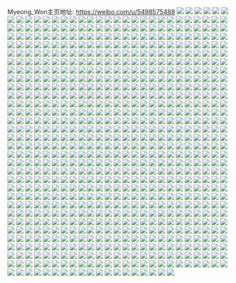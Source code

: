 Myeong_Won主页地址: https://weibo.com/u/5498575488 
![](https://wx4.sinaimg.cn/mw2000/00607sFqly1h9f4ud3mffj30u0140n3h.jpg) 
![](https://wx4.sinaimg.cn/mw2000/00607sFqly1h9ag46sn7hj321m29f4dc.jpg) 
![](https://wx4.sinaimg.cn/mw2000/00607sFqly1h92of6japxj31gr1ycqf2.jpg) 
![](https://wx4.sinaimg.cn/mw2000/00607sFqly1h92of6951rj30wi10agqc.jpg) 
![](https://wx4.sinaimg.cn/mw2000/00607sFqly1h92of5trvgj31gr1yctvm.jpg) 
![](https://wx4.sinaimg.cn/mw2000/00607sFqly1h91ic2z92rj30wi1ycas2.jpg) 
![](https://wx4.sinaimg.cn/mw2000/00607sFqly1h91ic3974vj30wi1yc0xq.jpg) 
![](https://wx4.sinaimg.cn/mw2000/00607sFqly1h91icoed41j30wi17b43k.jpg) 
![](https://wx4.sinaimg.cn/mw2000/00607sFqly1h8uho6y9exj31sc2dsnpe.jpg) 
![](https://wx4.sinaimg.cn/mw2000/00607sFqly1h8uhzpnx8mj31c937k4bs.jpg) 
![](https://wx4.sinaimg.cn/mw2000/00607sFqly1h8uhnx8d0tj32c0340hdt.jpg) 
![](https://wx4.sinaimg.cn/mw2000/00607sFqly1h8skqqtwwbj30u011iwjb.jpg) 
![](https://wx4.sinaimg.cn/mw2000/00607sFqly1h8nfmw1qumj30wi11yjw7.jpg) 
![](https://wx4.sinaimg.cn/mw2000/00607sFqly1h8mwsm340lj32c0340npe.jpg) 
![](https://wx4.sinaimg.cn/mw2000/00607sFqly1h8mwriymo5j30su1fbqeg.jpg) 
![](https://wx4.sinaimg.cn/mw2000/00607sFqly1h8ixy9kfowj32c0340u0z.jpg) 
![](https://wx4.sinaimg.cn/mw2000/00607sFqly1h8byo91l7aj33402c04qq.jpg) 
![](https://wx4.sinaimg.cn/mw2000/00607sFqly1h8byof65zej33402c0hdu.jpg) 
![](https://wx4.sinaimg.cn/mw2000/00607sFqly1h8byoq3sqyj33402c0x6q.jpg) 
![](https://wx4.sinaimg.cn/mw2000/00607sFqly1h8bysic4mqj30wi150dod.jpg) 
![](https://wx4.sinaimg.cn/mw2000/00607sFqly1h8accjd17ej32c0340e82.jpg) 
![](https://wx4.sinaimg.cn/mw2000/00607sFqly1h8accl5l1tj32c03401ky.jpg) 
![](https://wx4.sinaimg.cn/mw2000/00607sFqly1h88gz4aa7wj31y42li1es.jpg) 
![](https://wx4.sinaimg.cn/mw2000/00607sFqly1h88gzb16vvj32c0340b29.jpg) 
![](https://wx4.sinaimg.cn/mw2000/00607sFqly1h8795tonekj336c1sb4co.jpg) 
![](https://wx4.sinaimg.cn/mw2000/00607sFqly1h83bimwuipj33402c01ky.jpg) 
![](https://wx4.sinaimg.cn/mw2000/00607sFqly1h83bit2zjgj33402c07wi.jpg) 
![](https://wx4.sinaimg.cn/mw2000/00607sFqly1h83biknpltj33402c0u0x.jpg) 
![](https://wx4.sinaimg.cn/mw2000/00607sFqly1h82t9z18rtj30u00u0gnw.jpg) 
![](https://wx4.sinaimg.cn/mw2000/00607sFqly1h7s5bkp7pqj324t2uu7wi.jpg) 
![](https://wx4.sinaimg.cn/mw2000/00607sFqly1h7mi058lwvj30wi18aalm.jpg) 
![](https://wx4.sinaimg.cn/mw2000/00607sFqly1h79pcn32oaj315o16ngn4.jpg) 
![](https://wx4.sinaimg.cn/mw2000/00607sFqly1h79pd2skmfj32c0340u0z.jpg) 
![](https://wx4.sinaimg.cn/mw2000/00607sFqly1h7523053owj32c03407hl.jpg) 
![](https://wx4.sinaimg.cn/mw2000/00607sFqly1h752316ywfj32c0340hdu.jpg) 
![](https://wx4.sinaimg.cn/mw2000/00607sFqly1h75232a1tmj32682wbu0y.jpg) 
![](https://wx4.sinaimg.cn/mw2000/00607sFqly1h7522xzdxoj326o2wxts5.jpg) 
![](https://wx4.sinaimg.cn/mw2000/00607sFqly1h6vjtro6c2j33402c0e84.jpg) 
![](https://wx4.sinaimg.cn/mw2000/00607sFqly1h6vjtw302cj32c0340qv8.jpg) 
![](https://wx4.sinaimg.cn/mw2000/00607sFqly1h6vekggzagj32c03401ky.jpg) 
![](https://wx4.sinaimg.cn/mw2000/00607sFqly1h6vju388i9j33402c0e81.jpg) 
![](https://wx4.sinaimg.cn/mw2000/00607sFqly1h6vejvv110j32c0340u11.jpg) 
![](https://wx4.sinaimg.cn/mw2000/00607sFqly1h6vjwbizqnj33402c07wl.jpg) 
![](https://wx4.sinaimg.cn/mw2000/00607sFqly1h6sb1x6h66j32c0340qv5.jpg) 
![](https://wx4.sinaimg.cn/mw2000/00607sFqly1h6sb1vzoxbj326d2whwpb.jpg) 
![](https://wx4.sinaimg.cn/mw2000/00607sFqly1h6saww4qwcj31sc2dsb2a.jpg) 
![](https://wx4.sinaimg.cn/mw2000/00607sFqly1h6sb1yftkaj32c0340qv7.jpg) 
![](https://wx4.sinaimg.cn/mw2000/00607sFqly1h6qp7pgsnqj32c0340u0y.jpg) 
![](https://wx4.sinaimg.cn/mw2000/00607sFqly1h6q1ekl7ijj33402c0hdx.jpg) 
![](https://wx4.sinaimg.cn/mw2000/00607sFqly1h6q1ewv5uhj32c02v07wi.jpg) 
![](https://wx4.sinaimg.cn/mw2000/00607sFqly1h6q1eyl2d1j32c0340qv7.jpg) 
![](https://wx4.sinaimg.cn/mw2000/00607sFqly1h6q1etnqq1j32c03407go.jpg) 
![](https://wx4.sinaimg.cn/mw2000/00607sFqly1h6q1egawn4j32c03401l1.jpg) 
![](https://wx4.sinaimg.cn/mw2000/00607sFqly1h6q1ev8echj32dr367gyq.jpg) 
![](https://wx4.sinaimg.cn/mw2000/00607sFqly1h6q1enye94j32c0340x6q.jpg) 
![](https://wx4.sinaimg.cn/mw2000/00607sFqly1h6q1emmzypj31sc2dstpe.jpg) 
![](https://wx4.sinaimg.cn/mw2000/00607sFqly1h6q1erbtwnj32c0340hav.jpg) 
![](https://wx4.sinaimg.cn/mw2000/00607sFqly1h6j82xnyhaj30wi12ln0w.jpg) 
![](https://wx4.sinaimg.cn/mw2000/00607sFqly1h6c6t345njj30wh0rwad4.jpg) 
![](https://wx4.sinaimg.cn/mw2000/00607sFqly1h5x9h7nqoij30wa0k0wg4.jpg) 
![](https://wx4.sinaimg.cn/mw2000/00607sFqly1h5fcmrs5c4j315o335hdt.jpg) 
![](https://wx4.sinaimg.cn/mw2000/00607sFqly1h5fcmy5tcpj315o34l1kz.jpg) 
![](https://wx4.sinaimg.cn/mw2000/00607sFqly1h5fcmubocpj32c0341u0y.jpg) 
![](https://wx4.sinaimg.cn/mw2000/00607sFqly1h5fcmsx3f5j32c0341b2b.jpg) 
![](https://wx4.sinaimg.cn/mw2000/00607sFqly1h5fcmvmlnjj32c03404qr.jpg) 
![](https://wx4.sinaimg.cn/mw2000/00607sFqly1h59xjqfrrij32c0340u0y.jpg) 
![](https://wx4.sinaimg.cn/mw2000/00607sFqly1h59x85xushj324h1sbhdt.jpg) 
![](https://wx4.sinaimg.cn/mw2000/00607sFqly1h59xwxpm7yj323g2sl4qq.jpg) 
![](https://wx4.sinaimg.cn/mw2000/00607sFqly1h59x87wqlmj31sc2ds7wi.jpg) 
![](https://wx4.sinaimg.cn/mw2000/00607sFqly1h57vby0za2j32c0340e84.jpg) 
![](https://wx4.sinaimg.cn/mw2000/00607sFqly1h57vbrt9vnj32c03401kz.jpg) 
![](https://wx4.sinaimg.cn/mw2000/00607sFqly1h57vbmdi01j32c0340u0z.jpg) 
![](https://wx4.sinaimg.cn/mw2000/00607sFqly1h57vbohcs2j32682wbe81.jpg) 
![](https://wx4.sinaimg.cn/mw2000/00607sFqly1h4xbk78fjcj31o0280kjl.jpg) 
![](https://wx4.sinaimg.cn/mw2000/00607sFqly1h4xbk69l61j31o0280kjl.jpg) 
![](https://wx4.sinaimg.cn/mw2000/00607sFqly1h4sopws18bj31o0252hdt.jpg) 
![](https://wx4.sinaimg.cn/mw2000/00607sFqly1h4mtgdoiwtj31zm2ng1ky.jpg) 
![](https://wx4.sinaimg.cn/mw2000/00607sFqly1h4mtgadopoj32tc240x6q.jpg) 
![](https://wx4.sinaimg.cn/mw2000/00607sFqly1h4mtgc7pxrj31ru2d4kjm.jpg) 
![](https://wx4.sinaimg.cn/mw2000/00607sFqly1h4mtg8adzoj32by2zxnpf.jpg) 
![](https://wx4.sinaimg.cn/mw2000/00607sFqly1h4mtgulfvyj31sc2dsx6p.jpg) 
![](https://wx4.sinaimg.cn/mw2000/00607sFqly1h4mtgf8p5pj31qv2btx6p.jpg) 
![](https://wx4.sinaimg.cn/mw2000/00607sFqly1h4lt986iksj32c033vu0z.jpg) 
![](https://wx4.sinaimg.cn/mw2000/00607sFqly1h4h7xkxg9gj30u00u07d9.jpg) 
![](https://wx4.sinaimg.cn/mw2000/00607sFqly1h4h7xoc2whj31gl1glh5j.jpg) 
![](https://wx4.sinaimg.cn/mw2000/00607sFqly1h4h7xov2qnj30my0my0x0.jpg) 
![](https://wx4.sinaimg.cn/mw2000/00607sFqly1h4h7xtz8rlj32c02c0npd.jpg) 
![](https://wx4.sinaimg.cn/mw2000/00607sFqly1h4ecz13ts5j32tc22whdu.jpg) 
![](https://wx4.sinaimg.cn/mw2000/00607sFqly1h4ed1ol8q5j31be0zkwr0.jpg) 
![](https://wx4.sinaimg.cn/mw2000/00607sFqly1h4dp24eoccj315o1s64qp.jpg) 
![](https://wx4.sinaimg.cn/mw2000/00607sFqly1h4ayj5al9xj32c0340x6p.jpg) 
![](https://wx4.sinaimg.cn/mw2000/00607sFqly1h4ayj6v18dj33402c0kjl.jpg) 
![](https://wx4.sinaimg.cn/mw2000/00607sFqly1h4ayj7z979j32c02c04qq.jpg) 
![](https://wx4.sinaimg.cn/mw2000/00607sFqly1h4abghtj6ij32972y87wj.jpg) 
![](https://wx4.sinaimg.cn/mw2000/00607sFqly1h4abhrvbyaj32c03401ky.jpg) 
![](https://wx4.sinaimg.cn/mw2000/00607sFqly1h4abhu19p0j32c0340x6p.jpg) 
![](https://wx4.sinaimg.cn/mw2000/00607sFqly1h44i61994rj32c0340qv6.jpg) 
![](https://wx4.sinaimg.cn/mw2000/00607sFqly1h44iaup36nj32c0340kjm.jpg) 
![](https://wx4.sinaimg.cn/mw2000/00607sFqly1h44i63wvkcj32c0340u0y.jpg) 
![](https://wx4.sinaimg.cn/mw2000/00607sFqly1h3zwad0xz5j30wi1d5ts1.jpg) 
![](https://wx4.sinaimg.cn/mw2000/00607sFqly1h3zwcl2vh6j30wi13j45p.jpg) 
![](https://wx4.sinaimg.cn/mw2000/00607sFqly1h3zwb1qvc8j32c0340b2a.jpg) 
![](https://wx4.sinaimg.cn/mw2000/00607sFqly1h3zwctzxxaj30sf0yedqm.jpg) 
![](https://wx4.sinaimg.cn/mw2000/00607sFqly1h3zwc9brr6j314q0u0n9x.jpg) 
![](https://wx4.sinaimg.cn/mw2000/00607sFqly1h3ykjg82c9j31ba0zg7cs.jpg) 
![](https://wx4.sinaimg.cn/mw2000/00607sFqly1h3ykjohdfjj30u012tk11.jpg) 
![](https://wx4.sinaimg.cn/mw2000/00607sFqly1h3ykk1an13j31o0280npd.jpg) 
![](https://wx4.sinaimg.cn/mw2000/00607sFqly1h3ykjqnhyxj30tx0nyq9s.jpg) 
![](https://wx4.sinaimg.cn/mw2000/00607sFqly1h3ykjrkiqoj30rm0xt7cu.jpg) 
![](https://wx4.sinaimg.cn/mw2000/00607sFqly1h3ykjykh6oj310l0u0tp8.jpg) 
![](https://wx4.sinaimg.cn/mw2000/00607sFqly1h3qmgkgjn0j30t70zxk05.jpg) 
![](https://wx4.sinaimg.cn/mw2000/00607sFqly1h3qmgrr8tfj30u00u0gxp.jpg) 
![](https://wx4.sinaimg.cn/mw2000/00607sFqly1h3qmgm1vqzj31o0280e81.jpg) 
![](https://wx4.sinaimg.cn/mw2000/00607sFqly1h3qmgjyx1hj32c02c0b29.jpg) 
![](https://wx4.sinaimg.cn/mw2000/00607sFqly1h3bl8xxzfyj32bx314npf.jpg) 
![](https://wx4.sinaimg.cn/mw2000/00607sFqly1h3bl913hytj32c02c0u0x.jpg) 
![](https://wx4.sinaimg.cn/mw2000/00607sFqly1h3bl972kprj31o02804qq.jpg) 
![](https://wx4.sinaimg.cn/mw2000/00607sFqly1h3bl90546nj31sc2dsx09.jpg) 
![](https://wx4.sinaimg.cn/mw2000/00607sFqly1h33k55vsknj31o023w1kx.jpg) 
![](https://wx4.sinaimg.cn/mw2000/00607sFqly1h33k63a02uj30se0y811y.jpg) 
![](https://wx4.sinaimg.cn/mw2000/00607sFqly1h33k568texj30k00zkq8m.jpg) 
![](https://wx4.sinaimg.cn/mw2000/00607sFqly1h2of79qawlj32c0340hdt.jpg) 
![](https://wx4.sinaimg.cn/mw2000/00607sFqly1h2ls19jpiwj323s1o07wh.jpg) 
![](https://wx4.sinaimg.cn/mw2000/00607sFqly1h2bfneah90j31o02801ky.jpg) 
![](https://wx4.sinaimg.cn/mw2000/00607sFqly1h2bfng8jqyj31o02804qp.jpg) 
![](https://wx4.sinaimg.cn/mw2000/00607sFqly1h2bfo2wejrj31o0280b2a.jpg) 
![](https://wx4.sinaimg.cn/mw2000/00607sFqly1h1yy94yhs5j30tz12c0xp.jpg) 
![](https://wx4.sinaimg.cn/mw2000/00607sFqly1h1yy978qpij30tz133q88.jpg) 
![](https://wx4.sinaimg.cn/mw2000/00607sFqly1h1v0isv0ktj324o33y4qq.jpg) 
![](https://wx4.sinaimg.cn/mw2000/00607sFqly1h1v0ch67ebj32c03401kz.jpg) 
![](https://wx4.sinaimg.cn/mw2000/00607sFqly1h1v0cidzclj32c0340x6q.jpg) 
![](https://wx4.sinaimg.cn/mw2000/00607sFqly1h1v0clv04ej32c03401kz.jpg) 
![](https://wx4.sinaimg.cn/mw2000/00607sFqly1h1v0cn1hexj32c0340hdu.jpg) 
![](https://wx4.sinaimg.cn/mw2000/00607sFqly1h1v0co2ymcj31z32ms1ky.jpg) 
![](https://wx4.sinaimg.cn/mw2000/00607sFqly1h1v0csslhej32c0340hdv.jpg) 
![](https://wx4.sinaimg.cn/mw2000/00607sFqly1h1l2fchlbqj31o02c01jj.jpg) 
![](https://wx4.sinaimg.cn/mw2000/00607sFqly1h16udn3p5ej30wi1c6n3a.jpg) 
![](https://wx4.sinaimg.cn/mw2000/00607sFqly1h16udkddwvj30u20u2dj9.jpg) 
![](https://wx4.sinaimg.cn/mw2000/00607sFqly1h16udkrq4pj30u00u0juu.jpg) 
![](https://wx4.sinaimg.cn/mw2000/00607sFqly1h16uevdyl5j31i325de81.jpg) 
![](https://wx4.sinaimg.cn/mw2000/00607sFqly1h16udlsnu1j30u013yk42.jpg) 
![](https://wx4.sinaimg.cn/mw2000/00607sFqly1h16ufaswojj30wi1ychdt.jpg) 
![](https://wx4.sinaimg.cn/mw2000/00607sFqly1h16udjxklqj31400u0jzh.jpg) 
![](https://wx4.sinaimg.cn/mw2000/00607sFqly1h16udmh9x6j30u0140tfp.jpg) 
![](https://wx4.sinaimg.cn/mw2000/00607sFqly1h0ue1jy4htj324w2c0x6p.jpg) 
![](https://wx4.sinaimg.cn/mw2000/00607sFqly1h0ue1n80g1j33402c0kjo.jpg) 
![](https://wx4.sinaimg.cn/mw2000/00607sFqly1h052g9k50rj315o1qitu9.jpg) 
![](https://wx4.sinaimg.cn/mw2000/00607sFqly1h052gczxvyj32c03404qr.jpg) 
![](https://wx4.sinaimg.cn/mw2000/00607sFqly1h052gb5vmfj32xa26ynpe.jpg) 
![](https://wx4.sinaimg.cn/mw2000/00607sFqly1h052gaclxij30u01407c6.jpg) 
![](https://wx4.sinaimg.cn/mw2000/00607sFqly1h052gdxw5mj31sc2dskjl.jpg) 
![](https://wx4.sinaimg.cn/mw2000/00607sFqly1h052gfox1jj32c0340u0z.jpg) 
![](https://wx4.sinaimg.cn/mw2000/00607sFqly1gzrscsbleoj31o0280npd.jpg) 
![](https://wx4.sinaimg.cn/mw2000/00607sFqly1gzrscyjg0pj32c0340kjm.jpg) 
![](https://wx4.sinaimg.cn/mw2000/00607sFqly1gzrsd15aj6j32c0340npe.jpg) 
![](https://wx4.sinaimg.cn/mw2000/00607sFqly1gzrsctr3rsj32c03404qs.jpg) 
![](https://wx4.sinaimg.cn/mw2000/00607sFqly1gzmk2p8x6pj31hc1hcb29.jpg) 
![](https://wx4.sinaimg.cn/mw2000/00607sFqly1gyuvfdhmlyj32c03594qq.jpg) 
![](https://wx4.sinaimg.cn/mw2000/00607sFqly1gylk6nsunrj31o0280hdt.jpg) 
![](https://wx4.sinaimg.cn/mw2000/00607sFqly1gylk6oqo8hj31o0280u0x.jpg) 
![](https://wx4.sinaimg.cn/mw2000/00607sFqly1gyb4tt26pej33402c0e85.jpg) 
![](https://wx4.sinaimg.cn/mw2000/00607sFqly1gyb4tjerwhj327o2y8e82.jpg) 
![](https://wx4.sinaimg.cn/mw2000/00607sFqly1gyb4v21b5yj31o0280e81.jpg) 
![](https://wx4.sinaimg.cn/mw2000/00607sFqly1gy7pwvw8yij32801o0npd.jpg) 
![](https://wx4.sinaimg.cn/mw2000/00607sFqly1gy7pwxgvg3j32801o0qv5.jpg) 
![](https://wx4.sinaimg.cn/mw2000/00607sFqly1gy7qalkat3j30b40b4wer.jpg) 
![](https://wx4.sinaimg.cn/mw2000/00607sFqly1gy7qat8icgj32c01xetxf.jpg) 
![](https://wx4.sinaimg.cn/mw2000/00607sFqly1gy1tzh7v1zj33402c0qv5.jpg) 
![](https://wx4.sinaimg.cn/mw2000/00607sFqly1gy0vcb6n5gj30s70y6tbn.jpg) 
![](https://wx4.sinaimg.cn/mw2000/00607sFqly1gxttfyfwjwj32c0340x6s.jpg) 
![](https://wx4.sinaimg.cn/mw2000/00607sFqly1gxmy46at38j327f2pu7wj.jpg) 
![](https://wx4.sinaimg.cn/mw2000/00607sFqly1gxmy4p92oij30tz128h21.jpg) 
![](https://wx4.sinaimg.cn/mw2000/00607sFqly1gxmy46v6m4j315o1x2hdt.jpg) 
![](https://wx4.sinaimg.cn/mw2000/00607sFqly1gxmy4q894ij31400u0wrm.jpg) 
![](https://wx4.sinaimg.cn/mw2000/00607sFqly1gxmy5k5yeoj30nw0xana1.jpg) 
![](https://wx4.sinaimg.cn/mw2000/00607sFqly1gxmy4pif6nj30u0140ami.jpg) 
![](https://wx4.sinaimg.cn/mw2000/00607sFqly1gxmy49fbivj32c03407wi.jpg) 
![](https://wx4.sinaimg.cn/mw2000/00607sFqly1gxmy4psuybj30u0140al5.jpg) 
![](https://wx4.sinaimg.cn/mw2000/00607sFqly1gxiynjj908j31hc0u0amf.jpg) 
![](https://wx4.sinaimg.cn/mw2000/00607sFqly1gxeq0bnfhmj315o1m07wh.jpg) 
![](https://wx4.sinaimg.cn/mw2000/00607sFqly1gxeq0aq88tj32762xkx6r.jpg) 
![](https://wx4.sinaimg.cn/mw2000/00607sFqly1gxb0d8bc61j31sc2dshdu.jpg) 
![](https://wx4.sinaimg.cn/mw2000/00607sFqly1gxb0d9pturj33402c0u0y.jpg) 
![](https://wx4.sinaimg.cn/mw2000/00607sFqly1gxb0d5jnjij31sc2ds4qq.jpg) 
![](https://wx4.sinaimg.cn/mw2000/00607sFqly1gxb0dgp34aj33402c04qs.jpg) 
![](https://wx4.sinaimg.cn/mw2000/00607sFqly1gxb0dbn3w7j32c0340hdu.jpg) 
![](https://wx4.sinaimg.cn/mw2000/00607sFqly1gxb0dj94ohj33402c07wl.jpg) 
![](https://wx4.sinaimg.cn/mw2000/00607sFqly1gx358vnws3j31sq2op7wj.jpg) 
![](https://wx4.sinaimg.cn/mw2000/00607sFqly1gwwfrxvdzgj32c02c0npd.jpg) 
![](https://wx4.sinaimg.cn/mw2000/00607sFqly1gwjmw8xwwoj32c0340npf.jpg) 
![](https://wx4.sinaimg.cn/mw2000/00607sFqly1gwjmwc14v0j32c0340b2c.jpg) 
![](https://wx4.sinaimg.cn/mw2000/00607sFqly1gwjmw7bbssj32c030ru0y.jpg) 
![](https://wx4.sinaimg.cn/mw2000/00607sFqly1gwjmwaghmbj32c0340hdw.jpg) 
![](https://wx4.sinaimg.cn/mw2000/00607sFqly1gwjmwfsv9rj32c03407wk.jpg) 
![](https://wx4.sinaimg.cn/mw2000/00607sFqly1gwjmwe01bqj32c0340e84.jpg) 
![](https://wx4.sinaimg.cn/mw2000/00607sFqly1gw7ixcz3kpj32c02c01kx.jpg) 
![](https://wx4.sinaimg.cn/mw2000/00607sFqly1gw7ixe3h0tj32c02c0kjm.jpg) 
![](https://wx4.sinaimg.cn/mw2000/00607sFqly1gv3miy8njrj62c0340npd02.jpg) 
![](https://wx4.sinaimg.cn/mw2000/00607sFqly1guyg9c8b3bj62c02c0u0x02.jpg) 
![](https://wx4.sinaimg.cn/mw2000/00607sFqly1gupoozawwuj62ds1scx6p02.jpg) 
![](https://wx4.sinaimg.cn/mw2000/00607sFqly1gupo1riqasj33402c04qp.jpg) 
![](https://wx4.sinaimg.cn/mw2000/00607sFqly1gupo1wh9s5j32c02c0u0x.jpg) 
![](https://wx4.sinaimg.cn/mw2000/00607sFqly1gupo1t07kgj63402c0b2902.jpg) 
![](https://wx4.sinaimg.cn/mw2000/00607sFqly1gupo1usxttj62c02c0npd02.jpg) 
![](https://wx4.sinaimg.cn/mw2000/00607sFqly1gupo21xmlyj62c02c07wi02.jpg) 
![](https://wx4.sinaimg.cn/mw2000/00607sFqly1gue6dfvbofj61o02801kx02.jpg) 
![](https://wx4.sinaimg.cn/mw2000/00607sFqly1gu1ek3igxfj32c0340x6s.jpg) 
![](https://wx4.sinaimg.cn/mw2000/00607sFqly1gtzs0zokk8j30go0gxaal.jpg) 
![](https://wx4.sinaimg.cn/mw2000/00607sFqly1gtzacp3vt5j30v914s1bh.jpg) 
![](https://wx4.sinaimg.cn/mw2000/00607sFqly1gtzab0ebepj32801o0npd.jpg) 
![](https://wx4.sinaimg.cn/mw2000/00607sFqly1gtza9cpcy7j30v91d3qmt.jpg) 
![](https://wx4.sinaimg.cn/mw2000/00607sFqly1gtzaa509d6j32c0340qv7.jpg) 
![](https://wx4.sinaimg.cn/mw2000/00607sFqly1gtzaas07xcj32c02c0e82.jpg) 
![](https://wx4.sinaimg.cn/mw2000/00607sFqly1gtza96dv6ij31o01j47wh.jpg) 
![](https://wx4.sinaimg.cn/mw2000/00607sFqly1gthrq6bs24j32c02c0npe.jpg) 
![](https://wx4.sinaimg.cn/mw2000/00607sFqly1gthrpfgmllj32c02c0hdu.jpg) 
![](https://wx4.sinaimg.cn/mw2000/00607sFqly1gthrpotzotj32c02c0e82.jpg) 
![](https://wx4.sinaimg.cn/mw2000/00607sFqly1gthrpjvwp3j315o1qib29.jpg) 
![](https://wx4.sinaimg.cn/mw2000/00607sFqly1gthrpb442ej315o20xnpd.jpg) 
![](https://wx4.sinaimg.cn/mw2000/00607sFqly1gthrptu7nsj32c03404qr.jpg) 
![](https://wx4.sinaimg.cn/mw2000/00607sFqly1gthrpmhmm4j31o0280kjl.jpg) 
![](https://wx4.sinaimg.cn/mw2000/00607sFqly1gthrq1a1dzj32c02c07wj.jpg) 
![](https://wx4.sinaimg.cn/mw2000/00607sFqly1gthrphpjdwj31o02807wh.jpg) 
![](https://wx4.sinaimg.cn/mw2000/00607sFqly1gtgf0igm10j32801o01ky.jpg) 
![](https://wx4.sinaimg.cn/mw2000/00607sFqly1gt8ce5fjkfj33402c0b29.jpg) 
![](https://wx4.sinaimg.cn/mw2000/00607sFqly1gt8cdgvq8zj30u016u49z.jpg) 
![](https://wx4.sinaimg.cn/mw2000/00607sFqly1gt8ce1toy2j33402c0kjn.jpg) 
![](https://wx4.sinaimg.cn/mw2000/00607sFqly1gt8cg3i7p8j32801o0x6p.jpg) 
![](https://wx4.sinaimg.cn/mw2000/00607sFqly1gt8cdio8soj30u016utkd.jpg) 
![](https://wx4.sinaimg.cn/mw2000/00607sFqly1gt8cg6e8ryj32801o0x6p.jpg) 
![](https://wx4.sinaimg.cn/mw2000/00607sFqly1gsoykgnjf6j31o0280hdt.jpg) 
![](https://wx4.sinaimg.cn/mw2000/00607sFqly1gsoyko0yx9j32c02c0npf.jpg) 
![](https://wx4.sinaimg.cn/mw2000/00607sFqly1gsoykhzi8yj32c02c07wi.jpg) 
![](https://wx4.sinaimg.cn/mw2000/00607sFqly1gsoykjjfmdj32c02c0x6p.jpg) 
![](https://wx4.sinaimg.cn/mw2000/00607sFqly1gsoykf25n9j32c02c0npd.jpg) 
![](https://wx4.sinaimg.cn/mw2000/00607sFqly1gsoykly0f6j32c02c0npd.jpg) 
![](https://wx4.sinaimg.cn/mw2000/00607sFqly1gsdemmvv5vj32c02c0kjn.jpg) 
![](https://wx4.sinaimg.cn/mw2000/00607sFqly1gsdemgaoi8j30rs24eb29.jpg) 
![](https://wx4.sinaimg.cn/mw2000/00607sFqly1gsdemjpuxqj32c0340e85.jpg) 
![](https://wx4.sinaimg.cn/mw2000/00607sFqly1gsdemff81mj32c02c0e82.jpg) 
![](https://wx4.sinaimg.cn/mw2000/00607sFqly1gsdemcwd2wj30rs2bcb29.jpg) 
![](https://wx4.sinaimg.cn/mw2000/00607sFqly1gsdembu8cfj32c02c0hdu.jpg) 
![](https://wx4.sinaimg.cn/mw2000/00607sFqly1gs0plf4pm1j32c0340gvh.jpg) 
![](https://wx4.sinaimg.cn/mw2000/00607sFqly1gs0plh0i8cj32c02c01kx.jpg) 
![](https://wx4.sinaimg.cn/mw2000/00607sFqly1gs0pltzmaoj33402c0kjl.jpg) 
![](https://wx4.sinaimg.cn/mw2000/00607sFqly1gs0plkrjbdj32c02c0awm.jpg) 
![](https://wx4.sinaimg.cn/mw2000/00607sFqly1gs0plxvdxqj32801o0qv5.jpg) 
![](https://wx4.sinaimg.cn/mw2000/00607sFqly1gs0plis254j32c02c01fi.jpg) 
![](https://wx4.sinaimg.cn/mw2000/00607sFqly1gs0plpi9psj32301o0aod.jpg) 
![](https://wx4.sinaimg.cn/mw2000/00607sFqly1gs0plnhl4tj32c02c0kjl.jpg) 
![](https://wx4.sinaimg.cn/mw2000/00607sFqly1gs0plr8lvuj33402c04qp.jpg) 
![](https://wx4.sinaimg.cn/mw2000/00607sFqly1grzfx71urvj32c0340tmt.jpg) 
![](https://wx4.sinaimg.cn/mw2000/00607sFqly1grzfxaasgmj32c0340hdu.jpg) 
![](https://wx4.sinaimg.cn/mw2000/00607sFqly1grwzyizlo2j31o01o0b29.jpg) 
![](https://wx4.sinaimg.cn/mw2000/00607sFqly1grsj826bzrj32c0340u0x.jpg) 
![](https://wx4.sinaimg.cn/mw2000/00607sFqly1grmbve54evj32b42b41kx.jpg) 
![](https://wx4.sinaimg.cn/mw2000/00607sFqly1grmbveyirsj33402c0e81.jpg) 
![](https://wx4.sinaimg.cn/mw2000/00607sFqly1grmbvgpghwj30v90v7497.jpg) 
![](https://wx4.sinaimg.cn/mw2000/00607sFqly1grmbvd916uj32b42b4hby.jpg) 
![](https://wx4.sinaimg.cn/mw2000/00607sFqly1grlka76agij33402c07q8.jpg) 
![](https://wx4.sinaimg.cn/mw2000/00607sFqly1grkiie67kaj33402c0kjl.jpg) 
![](https://wx4.sinaimg.cn/mw2000/00607sFqly1grkii4dlmvj31o0280kjl.jpg) 
![](https://wx4.sinaimg.cn/mw2000/00607sFqly1grkiirkx4ej32c02c0u0x.jpg) 
![](https://wx4.sinaimg.cn/mw2000/00607sFqly1grkiindvyzj32c0340e84.jpg) 
![](https://wx4.sinaimg.cn/mw2000/00607sFqly1grkiii7sh8j31400u045i.jpg) 
![](https://wx4.sinaimg.cn/mw2000/00607sFqly1grkiiyskjcj32aw32j4bg.jpg) 
![](https://wx4.sinaimg.cn/mw2000/00607sFqly1grkiit8mzfj33402c04po.jpg) 
![](https://wx4.sinaimg.cn/mw2000/00607sFqly1grkiix5u5oj32c02c0kf9.jpg) 
![](https://wx4.sinaimg.cn/mw2000/00607sFqly1grkiihlsguj32801o0u0x.jpg) 
![](https://wx4.sinaimg.cn/mw2000/00607sFqly1grkii71gs0j32801o01ky.jpg) 
![](https://wx4.sinaimg.cn/mw2000/00607sFqly1grkiib9by6j32c02c0h9n.jpg) 
![](https://wx4.sinaimg.cn/mw2000/00607sFqly1grkiia1mnkj32ds1scqv5.jpg) 
![](https://wx4.sinaimg.cn/mw2000/00607sFqly1gri8iww0w3j3340264e82.jpg) 
![](https://wx4.sinaimg.cn/mw2000/00607sFqly1gri3ov5l5aj31yl1ylx6p.jpg) 
![](https://wx4.sinaimg.cn/mw2000/00607sFqly1gri3p4san7j32c02c04hc.jpg) 
![](https://wx4.sinaimg.cn/mw2000/00607sFqly1gri3oyetedj32b42b4x6r.jpg) 
![](https://wx4.sinaimg.cn/mw2000/00607sFqly1gri3ow6t4aj31s51ziqv5.jpg) 
![](https://wx4.sinaimg.cn/mw2000/00607sFqly1gri3p7nbg7j32b42b41l0.jpg) 
![](https://wx4.sinaimg.cn/mw2000/00607sFqly1gri3otwkq8j32b42b47wi.jpg) 
![](https://wx4.sinaimg.cn/mw2000/00607sFqly1gri3p1tfrbj32b42b41ky.jpg) 
![](https://wx4.sinaimg.cn/mw2000/00607sFqly1gri3p0fp81j32b42b4x6r.jpg) 
![](https://wx4.sinaimg.cn/mw2000/00607sFqly1gri3p32jtxj32c02c0b29.jpg) 
![](https://wx4.sinaimg.cn/mw2000/00607sFqly1grfc6d95h6j32c02c0hdt.jpg) 
![](https://wx4.sinaimg.cn/mw2000/00607sFqly1gr9zj87twuj32312311kx.jpg) 
![](https://wx4.sinaimg.cn/mw2000/00607sFqly1gr9zjec2zfj33402c07wh.jpg) 
![](https://wx4.sinaimg.cn/mw2000/00607sFqly1gr9zjgp395j31ve1ve1k0.jpg) 
![](https://wx4.sinaimg.cn/mw2000/00607sFqly1gr9zjdevlyj32c0340npd.jpg) 
![](https://wx4.sinaimg.cn/mw2000/00607sFqly1gr9zjitloyj32c02c07wh.jpg) 
![](https://wx4.sinaimg.cn/mw2000/00607sFqly1gr9zjbqio8j32c03401kz.jpg) 
![](https://wx4.sinaimg.cn/mw2000/00607sFqly1gr7mq3mhh9j30rs1jkqnq.jpg) 
![](https://wx4.sinaimg.cn/mw2000/00607sFqly1gr7mq4h5duj30rs1jkkce.jpg) 
![](https://wx4.sinaimg.cn/mw2000/00607sFqly1gr7mq7k6tgj32c02c0e82.jpg) 
![](https://wx4.sinaimg.cn/mw2000/00607sFqly1gr7mq9f997j30u00u0n78.jpg) 
![](https://wx4.sinaimg.cn/mw2000/00607sFqly1gr72ddb595j32c02c0e82.jpg) 
![](https://wx4.sinaimg.cn/mw2000/00607sFqly1gr48dvgf5xj31zt1kuu0x.jpg) 
![](https://wx4.sinaimg.cn/mw2000/00607sFqly1gr48e5qlxsj33402c0u0x.jpg) 
![](https://wx4.sinaimg.cn/mw2000/00607sFqly1gr48e0h42yj32c02c0npe.jpg) 
![](https://wx4.sinaimg.cn/mw2000/00607sFqly1gr48ebhl6mj32c02c0hdt.jpg) 
![](https://wx4.sinaimg.cn/mw2000/00607sFqly1gr48e8icrlj32c02c0b29.jpg) 
![](https://wx4.sinaimg.cn/mw2000/00607sFqly1gr48edi2g4j32c02c0wwx.jpg) 
![](https://wx4.sinaimg.cn/mw2000/00607sFqly1gr35i5ogv0j31o0280kjl.jpg) 
![](https://wx4.sinaimg.cn/mw2000/00607sFqly1gr35hwcjkaj30rs0m4ahg.jpg) 
![](https://wx4.sinaimg.cn/mw2000/00607sFqly1gr35i6ftelj30v91dfwo2.jpg) 
![](https://wx4.sinaimg.cn/mw2000/00607sFqly1gr35i72d2qj32c02c0qtc.jpg) 
![](https://wx4.sinaimg.cn/mw2000/00607sFqly1gr35i2rwfcj31tv2jo4qp.jpg) 
![](https://wx4.sinaimg.cn/mw2000/00607sFqly1gr35i0wf2ej30rs14caoz.jpg) 
![](https://wx4.sinaimg.cn/mw2000/00607sFqly1gqx71teym5j33402c0e81.jpg) 
![](https://wx4.sinaimg.cn/mw2000/00607sFqly1gqtggifkaqj30rs1k1nkm.jpg) 
![](https://wx4.sinaimg.cn/mw2000/00607sFqly1gqsr6abr8cj32c03404qr.jpg) 
![](https://wx4.sinaimg.cn/mw2000/00607sFqly1gq4fkkfmgaj32c0340u0z.jpg) 
![](https://wx4.sinaimg.cn/mw2000/00607sFqly1gq4fl15zrej32c03404qu.jpg) 
![](https://wx4.sinaimg.cn/mw2000/00607sFqly1gq4fku0uo1j30rs1lw4qp.jpg) 
![](https://wx4.sinaimg.cn/mw2000/00607sFqly1gq4fkqp06wj32c03401ky.jpg) 
![](https://wx4.sinaimg.cn/mw2000/00607sFqly1gq4fkmz8vbj328c2ukngr.jpg) 
![](https://wx4.sinaimg.cn/mw2000/00607sFqly1gq4fl4l2z4j32c03401ky.jpg) 
![](https://wx4.sinaimg.cn/mw2000/00607sFqly1gq4fkg1vrej32c0340qv7.jpg) 
![](https://wx4.sinaimg.cn/mw2000/00607sFqly1gq4fkbpypoj328v2zuhdt.jpg) 
![](https://wx4.sinaimg.cn/mw2000/00607sFqly1gq4fklf7zcj32c0340neb.jpg) 
![](https://wx4.sinaimg.cn/mw2000/00607sFqly1gq0jt9rfdyj33402c0e81.jpg) 
![](https://wx4.sinaimg.cn/mw2000/00607sFqly1gq0jt3oz1rj32c02c01kx.jpg) 
![](https://wx4.sinaimg.cn/mw2000/00607sFqly1gq0jt6r5amj32c02c0u0x.jpg) 
![](https://wx4.sinaimg.cn/mw2000/00607sFqly1gq0jt1qbymj32c02c0x2g.jpg) 
![](https://wx4.sinaimg.cn/mw2000/00607sFqly1gq0jtc2gg8j33402c04qp.jpg) 
![](https://wx4.sinaimg.cn/mw2000/00607sFqly1gq0jtelin7j32jt27sqv5.jpg) 
![](https://wx4.sinaimg.cn/mw2000/00607sFqly1gpzq6j0sohj32c0340hdu.jpg) 
![](https://wx4.sinaimg.cn/mw2000/00607sFqly1gpxbphw63tj32c02c0khu.jpg) 
![](https://wx4.sinaimg.cn/mw2000/00607sFqly1gpxbpjptmpj32c02c07wh.jpg) 
![](https://wx4.sinaimg.cn/mw2000/00607sFqly1gpxbprykyvj32c02c0k28.jpg) 
![](https://wx4.sinaimg.cn/mw2000/00607sFqly1gpxbpyste2j33402c0b29.jpg) 
![](https://wx4.sinaimg.cn/mw2000/00607sFqly1gpxbpmrj86j33402c0hdt.jpg) 
![](https://wx4.sinaimg.cn/mw2000/00607sFqly1gpxbpuf78hj33402c01ky.jpg) 
![](https://wx4.sinaimg.cn/mw2000/00607sFqly1gpxbpe1dozj30rs1qi7v6.jpg) 
![](https://wx4.sinaimg.cn/mw2000/00607sFqly1gpxbs4ez0xj33402c0hdt.jpg) 
![](https://wx4.sinaimg.cn/mw2000/00607sFqly1gpxbqut6r4j30rs2bce81.jpg) 
![](https://wx4.sinaimg.cn/mw2000/00607sFqly1gpw8pc0yjvj328a28a7ei.jpg) 
![](https://wx4.sinaimg.cn/mw2000/00607sFqly1gpw8pdg2arj3283283qb3.jpg) 
![](https://wx4.sinaimg.cn/mw2000/00607sFqly1gpw8pf1tgsj32vx25y7f8.jpg) 
![](https://wx4.sinaimg.cn/mw2000/00607sFqly1gpw8pakk2qj33402c0124.jpg) 
![](https://wx4.sinaimg.cn/mw2000/00607sFqly1gppcknqitpj33402c0kjl.jpg) 
![](https://wx4.sinaimg.cn/mw2000/00607sFqly1gppckqhj1tj32c02c07pg.jpg) 
![](https://wx4.sinaimg.cn/mw2000/00607sFqly1gppcktr62gj33402c0hdt.jpg) 
![](https://wx4.sinaimg.cn/mw2000/00607sFqly1gppckw9s0zj33402c0x45.jpg) 
![](https://wx4.sinaimg.cn/mw2000/00607sFqly1gppckyyt33j32c0340b29.jpg) 
![](https://wx4.sinaimg.cn/mw2000/00607sFqly1gppcl1ggtzj33402c07wh.jpg) 
![](https://wx4.sinaimg.cn/mw2000/00607sFqly1gppcl5wrenj32c02c0qv6.jpg) 
![](https://wx4.sinaimg.cn/mw2000/00607sFqly1gppcl9m5usj33402c01ky.jpg) 
![](https://wx4.sinaimg.cn/mw2000/00607sFqly1gppclcgmywj33402c04im.jpg) 
![](https://wx4.sinaimg.cn/mw2000/00607sFqly1gpo2tnkfxlj30rs1hgwpg.jpg) 
![](https://wx4.sinaimg.cn/mw2000/00607sFqly1gpid6zvd69j32c0340kjm.jpg) 
![](https://wx4.sinaimg.cn/mw2000/00607sFqly1gp9paximy1j33402c04qp.jpg) 
![](https://wx4.sinaimg.cn/mw2000/00607sFqly1gp82nvkts8j32c02c0x6q.jpg) 
![](https://wx4.sinaimg.cn/mw2000/00607sFqly1gp82na018bj32c02c0e83.jpg) 
![](https://wx4.sinaimg.cn/mw2000/00607sFqly1gp82nlkf5sj32c02c07wj.jpg) 
![](https://wx4.sinaimg.cn/mw2000/00607sFqly1gp82o2yrc5j32c01u6b2a.jpg) 
![](https://wx4.sinaimg.cn/mw2000/00607sFqly1gp82mor71dj32c02c0kjm.jpg) 
![](https://wx4.sinaimg.cn/mw2000/00607sFqly1gp82mwwagfj32c02c0b2a.jpg) 
![](https://wx4.sinaimg.cn/mw2000/00607sFqly1gp82og7bbxj32c02c0npe.jpg) 
![](https://wx4.sinaimg.cn/mw2000/00607sFqly1gp82p67eolj32c0340x6q.jpg) 
![](https://wx4.sinaimg.cn/mw2000/00607sFqly1gp82owpu58j32c02c0npf.jpg) 
![](https://wx4.sinaimg.cn/mw2000/00607sFqly1gp5ortgx7bj32801o0kjl.jpg) 
![](https://wx4.sinaimg.cn/mw2000/00607sFqly1gp26ilyj7jj32801o0hdu.jpg) 
![](https://wx4.sinaimg.cn/mw2000/00607sFqly1gp135d0whmj33402c0e82.jpg) 
![](https://wx4.sinaimg.cn/mw2000/00607sFqly1gp139l9tmqj32c0340kjp.jpg) 
![](https://wx4.sinaimg.cn/mw2000/00607sFqly1gp13akxdmij33402c04qs.jpg) 
![](https://wx4.sinaimg.cn/mw2000/00607sFqly1gp1353j3i9j32c02qrqv5.jpg) 
![](https://wx4.sinaimg.cn/mw2000/00607sFqly1gp1354qx5fj32c03401ky.jpg) 
![](https://wx4.sinaimg.cn/mw2000/00607sFqly1gp13589tgvj32c0340twm.jpg) 
![](https://wx4.sinaimg.cn/mw2000/00607sFqly1gp135b654zj325w2vv4qp.jpg) 
![](https://wx4.sinaimg.cn/mw2000/00607sFqly1gp1357j882j32c0340u0z.jpg) 
![](https://wx4.sinaimg.cn/mw2000/00607sFqly1gp135a6ckfj32c0340e82.jpg) 
![](https://wx4.sinaimg.cn/mw2000/00607sFqly1gp1389tmquj32801o0u0x.jpg) 
![](https://wx4.sinaimg.cn/mw2000/00607sFqly1gp135iq7j1j32c0340b2b.jpg) 
![](https://wx4.sinaimg.cn/mw2000/00607sFqly1gp135lwf6vj32c0340kjp.jpg) 
![](https://wx4.sinaimg.cn/mw2000/00607sFqly1gp029lrjpjj33402c07wi.jpg) 
![](https://wx4.sinaimg.cn/mw2000/00607sFqly1gp028rfx2rj32c02c0hdu.jpg) 
![](https://wx4.sinaimg.cn/mw2000/00607sFqly1gp029fb3mvj33401d7e82.jpg) 
![](https://wx4.sinaimg.cn/mw2000/00607sFqly1gp028z95vij32c0340e82.jpg) 
![](https://wx4.sinaimg.cn/mw2000/00607sFqly1gp028txnvdj31sc2dsu0x.jpg) 
![](https://wx4.sinaimg.cn/mw2000/00607sFqly1gp02926ypfj32c03401ky.jpg) 
![](https://wx4.sinaimg.cn/mw2000/00607sFqly1gp029601oxj32c0340u0y.jpg) 
![](https://wx4.sinaimg.cn/mw2000/00607sFqly1gp029j73f6j32c03401ky.jpg) 
![](https://wx4.sinaimg.cn/mw2000/00607sFqly1gp029bjwnpj32c0340npe.jpg) 
![](https://wx4.sinaimg.cn/mw2000/00607sFqly1goyuw6qoh7j32c02c0qv5.jpg) 
![](https://wx4.sinaimg.cn/mw2000/00607sFqly1gowap7krpcj31o0280x6p.jpg) 
![](https://wx4.sinaimg.cn/mw2000/00607sFqly1got0clqxetj32c0340e82.jpg) 
![](https://wx4.sinaimg.cn/mw2000/00607sFqly1got0cqky0mj32c0340npe.jpg) 
![](https://wx4.sinaimg.cn/mw2000/00607sFqly1got0ccxiwpj32c0340kjn.jpg) 
![](https://wx4.sinaimg.cn/mw2000/00607sFqly1got0c71c2ej32c02c0qv5.jpg) 
![](https://wx4.sinaimg.cn/mw2000/00607sFqly1got0c4bkdwj30u00u0whb.jpg) 
![](https://wx4.sinaimg.cn/mw2000/00607sFqly1got0ch6t2uj32c03407wi.jpg) 
![](https://wx4.sinaimg.cn/mw2000/00607sFqly1goswp7hbqrj30v911ygs5.jpg) 
![](https://wx4.sinaimg.cn/mw2000/00607sFqly1gorugl8k3sj32c02c01ky.jpg) 
![](https://wx4.sinaimg.cn/mw2000/00607sFqly1gorui9nz0zj32c02c0avu.jpg) 
![](https://wx4.sinaimg.cn/mw2000/00607sFqly1gorug9vgmxj32c02c07wh.jpg) 
![](https://wx4.sinaimg.cn/mw2000/00607sFqly1gorughdgwsj32c02c0b29.jpg) 
![](https://wx4.sinaimg.cn/mw2000/00607sFqly1goruibblvwj32c02c0n5d.jpg) 
![](https://wx4.sinaimg.cn/mw2000/00607sFqly1gorugeft9lj32c02c0b2a.jpg) 
![](https://wx4.sinaimg.cn/mw2000/00607sFqly1gooc1z9k2xj32c02c04qp.jpg) 
![](https://wx4.sinaimg.cn/mw2000/00607sFqly1gooc1r53u4j31rn1o0npd.jpg) 
![](https://wx4.sinaimg.cn/mw2000/00607sFqly1gooc28okvhj32c02c04qp.jpg) 
![](https://wx4.sinaimg.cn/mw2000/00607sFqly1gooc1ohsm6j31uw23m1kx.jpg) 
![](https://wx4.sinaimg.cn/mw2000/00607sFqly1gooc2397qoj33402c0npd.jpg) 
![](https://wx4.sinaimg.cn/mw2000/00607sFqly1gooc1vdx3tj32801o0e82.jpg) 
![](https://wx4.sinaimg.cn/mw2000/00607sFqly1golyhrgio3j30v914xgxh.jpg) 
![](https://wx4.sinaimg.cn/mw2000/00607sFqly1gojimwwgljj31o02804qq.jpg) 
![](https://wx4.sinaimg.cn/mw2000/00607sFqly1gojikhl3f5j32c0340hdt.jpg) 
![](https://wx4.sinaimg.cn/mw2000/00607sFqly1gojikenht3j31o02801ky.jpg) 
![](https://wx4.sinaimg.cn/mw2000/00607sFqly1gojikx14r7j32801o0qv6.jpg) 
![](https://wx4.sinaimg.cn/mw2000/00607sFqly1gojiklq50aj33402c01ky.jpg) 
![](https://wx4.sinaimg.cn/mw2000/00607sFqly1gojin9949yj31o02807wi.jpg) 
![](https://wx4.sinaimg.cn/mw2000/00607sFqly1gojiks2pqyj33402c04qp.jpg) 
![](https://wx4.sinaimg.cn/mw2000/00607sFqly1gojimzjzcgj32c03407wi.jpg) 
![](https://wx4.sinaimg.cn/mw2000/00607sFqly1gojikpc12uj32c02c0e81.jpg) 
![](https://wx4.sinaimg.cn/mw2000/00607sFqly1gobl91v85mj32ds1scb29.jpg) 
![](https://wx4.sinaimg.cn/mw2000/00607sFqly1gobl96mjovj33402c0jyo.jpg) 
![](https://wx4.sinaimg.cn/mw2000/00607sFqly1gobl94lc1hj32ds1sc7uu.jpg) 
![](https://wx4.sinaimg.cn/mw2000/00607sFqly1gobl99c70zj32c03404qp.jpg) 
![](https://wx4.sinaimg.cn/mw2000/00607sFqly1goblah9zxpj30rr186ql0.jpg) 
![](https://wx4.sinaimg.cn/mw2000/00607sFqly1gobl9sqkerj32ds1sce81.jpg) 
![](https://wx4.sinaimg.cn/mw2000/00607sFqly1gobl9gumifj31vf2hwdoz.jpg) 
![](https://wx4.sinaimg.cn/mw2000/00607sFqly1goblb39tsvj31sc2ds7do.jpg) 
![](https://wx4.sinaimg.cn/mw2000/00607sFqly1goblbsepe7j32c0340hdu.jpg) 
![](https://wx4.sinaimg.cn/mw2000/00607sFqly1go3hch5hfyj32c0340hdt.jpg) 
![](https://wx4.sinaimg.cn/mw2000/00607sFqly1go3hg19p76j32ds1sc7ur.jpg) 
![](https://wx4.sinaimg.cn/mw2000/00607sFqly1go3hcpmzj0j30rs15othu.jpg) 
![](https://wx4.sinaimg.cn/mw2000/00607sFqly1go3hcodvy1j32ds1sckjl.jpg) 
![](https://wx4.sinaimg.cn/mw2000/00607sFqly1go3hcvcriaj31xs21xe81.jpg) 
![](https://wx4.sinaimg.cn/mw2000/00607sFqly1go3hcs6tmpj32ds1sc4qq.jpg) 
![](https://wx4.sinaimg.cn/mw2000/00607sFqly1go3hcecz6aj31sg2dsu0x.jpg) 
![](https://wx4.sinaimg.cn/mw2000/00607sFqly1go3hcjt3omj30rs1cmtr7.jpg) 
![](https://wx4.sinaimg.cn/mw2000/00607sFqly1go3hcat2l2j30rs15uk25.jpg) 
![](https://wx4.sinaimg.cn/mw2000/00607sFqly1go1cowaiqij33402c0qg6.jpg) 
![](https://wx4.sinaimg.cn/mw2000/00607sFqly1go1cotckwwj33402c0b29.jpg) 
![](https://wx4.sinaimg.cn/mw2000/00607sFqly1gnzmeg0t7jj32c02c01kx.jpg) 
![](https://wx4.sinaimg.cn/mw2000/00607sFqly1gnoiqd0e0kj33402c0kjn.jpg) 
![](https://wx4.sinaimg.cn/mw2000/00607sFqly1gnoitah8hlj33402c0hdt.jpg) 
![](https://wx4.sinaimg.cn/mw2000/00607sFqly1gnoiqdtcxcj33402c0dnp.jpg) 
![](https://wx4.sinaimg.cn/mw2000/00607sFqly1gnn35xk81wj32801o0x6p.jpg) 
![](https://wx4.sinaimg.cn/mw2000/00607sFqly1gnn35ytmvkj32c02c04qp.jpg) 
![](https://wx4.sinaimg.cn/mw2000/00607sFqly1gnn35yd4jxj32801o07wh.jpg) 
![](https://wx4.sinaimg.cn/mw2000/00607sFqly1gnkuxhh45dj32c0340e82.jpg) 
![](https://wx4.sinaimg.cn/mw2000/00607sFqly1gnkuxf90doj32c0340b29.jpg) 
![](https://wx4.sinaimg.cn/mw2000/00607sFqly1gnkv0j7pa7j32c02r5kjl.jpg) 
![](https://wx4.sinaimg.cn/mw2000/00607sFqly1gnkuxjvnfqj32c02c04qp.jpg) 
![](https://wx4.sinaimg.cn/mw2000/00607sFqly1gnkuxmfv4sj33402c0b29.jpg) 
![](https://wx4.sinaimg.cn/mw2000/00607sFqly1gnkuxieuu8j32c02c07wh.jpg) 
![](https://wx4.sinaimg.cn/mw2000/00607sFqly1gn700d887zj33402c01i6.jpg) 
![](https://wx4.sinaimg.cn/mw2000/00607sFqly1gn6zzzhpjnj33402c0hdu.jpg) 
![](https://wx4.sinaimg.cn/mw2000/00607sFqly1gn7008y5b5j33402c01ky.jpg) 
![](https://wx4.sinaimg.cn/mw2000/00607sFqly1gn6zzsk0otj33402c0e81.jpg) 
![](https://wx4.sinaimg.cn/mw2000/00607sFqly1gn7002ihacj32c0340kjl.jpg) 
![](https://wx4.sinaimg.cn/mw2000/00607sFqly1gn6zzvo0x7j331w2c07wi.jpg) 
![](https://wx4.sinaimg.cn/mw2000/00607sFqly1gn700b49tfj33402c0gy5.jpg) 
![](https://wx4.sinaimg.cn/mw2000/00607sFqly1gn70057icrj33402c07wi.jpg) 
![](https://wx4.sinaimg.cn/mw2000/00607sFqly1gn6zzq31v4j32c0340hdw.jpg) 
![](https://wx4.sinaimg.cn/mw2000/00607sFqly1gn60tmrg7zj32801o04qq.jpg) 
![](https://wx4.sinaimg.cn/mw2000/00607sFqly1gn60tr7we4j32c02c0hdt.jpg) 
![](https://wx4.sinaimg.cn/mw2000/00607sFqly1gn60tjpndcj32801o04qq.jpg) 
![](https://wx4.sinaimg.cn/mw2000/00607sFqly1gn60ty1z32j32c02c0kjl.jpg) 
![](https://wx4.sinaimg.cn/mw2000/00607sFqly1gn60u17izmj33402c04qp.jpg) 
![](https://wx4.sinaimg.cn/mw2000/00607sFqly1gn60tukebqj32c02c01kx.jpg) 
![](https://wx4.sinaimg.cn/mw2000/00607sFqly1gmyx7a779bj32c02c01ky.jpg) 
![](https://wx4.sinaimg.cn/mw2000/00607sFqly1gmyx7ea04aj322j1lo7wi.jpg) 
![](https://wx4.sinaimg.cn/mw2000/00607sFqly1gmyx76lc7ej32c02c0kjl.jpg) 
![](https://wx4.sinaimg.cn/mw2000/00607sFqly1gmyx711msjj30rs13s7l9.jpg) 
![](https://wx4.sinaimg.cn/mw2000/00607sFqly1gmyx72q3p8j33402c0hdt.jpg) 
![](https://wx4.sinaimg.cn/mw2000/00607sFqly1gmyx7062ggj32801o01ky.jpg) 
![](https://wx4.sinaimg.cn/mw2000/00607sFqly1gmyx7gi09oj32ds1sce81.jpg) 
![](https://wx4.sinaimg.cn/mw2000/00607sFqly1gmyx6wrgc2j32c0340wyd.jpg) 
![](https://wx4.sinaimg.cn/mw2000/00607sFqly1gmyx7j16xtj32c0340x4o.jpg) 
![](https://wx4.sinaimg.cn/mw2000/00607sFqly1gmvip0ye8ej31o01o0hdt.jpg) 
![](https://wx4.sinaimg.cn/mw2000/00607sFqly1gmvilppf8pj32c02c0avj.jpg) 
![](https://wx4.sinaimg.cn/mw2000/00607sFqly1gmvilm5ovxj32c02c0tqa.jpg) 
![](https://wx4.sinaimg.cn/mw2000/00607sFqly1gmvip2uwioj31nz1n77wh.jpg) 
![](https://wx4.sinaimg.cn/mw2000/00607sFqly1gm9hqbm2t5j32in1w0kjl.jpg) 
![](https://wx4.sinaimg.cn/mw2000/00607sFqly1gm9hqc8b2ij30rs15oh5n.jpg) 
![](https://wx4.sinaimg.cn/mw2000/00607sFqly1gm9hq9i2gij31w02iokjl.jpg) 
![](https://wx4.sinaimg.cn/mw2000/00607sFqly1gm9hqgjrmfj32c0340u0x.jpg) 
![](https://wx4.sinaimg.cn/mw2000/00607sFqly1gm9hqcneyhj30rs15ptkp.jpg) 
![](https://wx4.sinaimg.cn/mw2000/00607sFqly1gm9hqeba0wj33402c0b29.jpg) 
![](https://wx4.sinaimg.cn/mw2000/00607sFqly1gm9hqdj382j32801o0b29.jpg) 
![](https://wx4.sinaimg.cn/mw2000/00607sFqly1gm9hqivs7qj32c02c01kx.jpg) 
![](https://wx4.sinaimg.cn/mw2000/00607sFqly1gm9hqhi5g6j30rs1cmary.jpg) 
![](https://wx4.sinaimg.cn/mw2000/00607sFqly1gm9hsj2wu2j33402c0qv5.jpg) 
![](https://wx4.sinaimg.cn/mw2000/00607sFqly1gm9hslhav9j32c02c04qp.jpg) 
![](https://wx4.sinaimg.cn/mw2000/00607sFqly1gm9hsnhxvej33402c0hdt.jpg) 
![](https://wx4.sinaimg.cn/mw2000/00607sFqly1gm0hwehzyyj31o01o0quc.jpg) 
![](https://wx4.sinaimg.cn/mw2000/00607sFqly1gm0hwhgguoj32c03401ky.jpg) 
![](https://wx4.sinaimg.cn/mw2000/00607sFqly1glseno7hgej30v916igsj.jpg) 
![](https://wx4.sinaimg.cn/mw2000/00607sFqly1gls8p0dvj6j33402c04qp.jpg) 
![](https://wx4.sinaimg.cn/mw2000/00607sFqly1gls8p4vpf2j33402c0ndj.jpg) 
![](https://wx4.sinaimg.cn/mw2000/00607sFqly1gl2euxtfn1j33402c0e82.jpg) 
![](https://wx4.sinaimg.cn/mw2000/00607sFqly1gl2eurpzxqj33402c0x6p.jpg) 
![](https://wx4.sinaimg.cn/mw2000/00607sFqly1gl2euo2qs3j33402c0npe.jpg) 
![](https://wx4.sinaimg.cn/mw2000/00607sFqly1gks9i5op1bj32c02c0b29.jpg) 
![](https://wx4.sinaimg.cn/mw2000/00607sFqly1gks9hmpac5j323t1on4mo.jpg) 
![](https://wx4.sinaimg.cn/mw2000/00607sFqly1gks9ht1ngkj32c02c0nmo.jpg) 
![](https://wx4.sinaimg.cn/mw2000/00607sFqly1gks9hnur2sj32c01v7qre.jpg) 
![](https://wx4.sinaimg.cn/mw2000/00607sFqly1gks9i8jlgrj32c02c0u0y.jpg) 
![](https://wx4.sinaimg.cn/mw2000/00607sFqly1gks9k6b5yuj32c02c04qq.jpg) 
![](https://wx4.sinaimg.cn/mw2000/00607sFqly1gks9hum3z4j32c02c0u0y.jpg) 
![](https://wx4.sinaimg.cn/mw2000/00607sFqly1gks9hr9sh0j32c02c07wi.jpg) 
![](https://wx4.sinaimg.cn/mw2000/00607sFqly1gks9hx5ozcj32c02c04qp.jpg) 
![](https://wx4.sinaimg.cn/mw2000/00607sFqly1gks9hppc71j32c01v74qp.jpg) 
![](https://wx4.sinaimg.cn/mw2000/00607sFqly1gks9i48kn2j32c02c01kx.jpg) 
![](https://wx4.sinaimg.cn/mw2000/00607sFqly1gks9kphchij32c02c07wh.jpg) 
![](https://wx4.sinaimg.cn/mw2000/00607sFqly1gkr34j8dalj32c0340dr5.jpg) 
![](https://wx4.sinaimg.cn/mw2000/00607sFqly1gkosizkvd7j32c0340u0y.jpg) 
![](https://wx4.sinaimg.cn/mw2000/00607sFqly1gkosjiodlij32c03401kz.jpg) 
![](https://wx4.sinaimg.cn/mw2000/00607sFqly1gkjv37ev2ij30ng0g6wgw.jpg) 
![](https://wx4.sinaimg.cn/mw2000/00607sFqly1gkfno5zlr9j334033y1l1.jpg) 
![](https://wx4.sinaimg.cn/mw2000/00607sFqly1gkfno3ezfdj32801o01ky.jpg) 
![](https://wx4.sinaimg.cn/mw2000/00607sFqly1gkfno7xlktj334033yx6s.jpg) 
![](https://wx4.sinaimg.cn/mw2000/00607sFqly1gkeo0mac8cj31o025kkjm.jpg) 
![](https://wx4.sinaimg.cn/mw2000/00607sFqly1gkeo0t27u1j32c02c0b17.jpg) 
![](https://wx4.sinaimg.cn/mw2000/00607sFqly1gkeo0ww50qj31o0280qv6.jpg) 
![](https://wx4.sinaimg.cn/mw2000/00607sFqly1gkeo0plxj2j30rs15odwj.jpg) 
![](https://wx4.sinaimg.cn/mw2000/00607sFqly1gkeo0qyx8dj32c02c01kx.jpg) 
![](https://wx4.sinaimg.cn/mw2000/00607sFqly1gkeo0ojxzzj30rs15oaxb.jpg) 
![](https://wx4.sinaimg.cn/mw2000/00607sFqly1gkaxin7r37j31sc1scgzh.jpg) 
![](https://wx4.sinaimg.cn/mw2000/00607sFqly1gkaxmr1k4hj31sc1sctoo.jpg) 
![](https://wx4.sinaimg.cn/mw2000/00607sFqly1gk8amtxacaj30rs1jkto6.jpg) 
![](https://wx4.sinaimg.cn/mw2000/00607sFqly1gk8amuzccmj32801o0kjm.jpg) 
![](https://wx4.sinaimg.cn/mw2000/00607sFqly1gk8amvwfqbj30rs1jk7lr.jpg) 
![](https://wx4.sinaimg.cn/mw2000/00607sFqly1gk0p67q0ezj30rs334hdt.jpg) 
![](https://wx4.sinaimg.cn/mw2000/00607sFqly1gk0p6dfajcj32c02c0hdu.jpg) 
![](https://wx4.sinaimg.cn/mw2000/00607sFqly1gk0p6ap628j30rs334b29.jpg) 
![](https://wx4.sinaimg.cn/mw2000/00607sFqly1gk0p69qq1oj30rs334kjl.jpg) 
![](https://wx4.sinaimg.cn/mw2000/00607sFqly1gk0p6c69ivj321s2qfu0x.jpg) 
![](https://wx4.sinaimg.cn/mw2000/00607sFqly1gk0p68dg37j30rs26qkia.jpg) 
![](https://wx4.sinaimg.cn/mw2000/00607sFqly1gjsppdstb9j33402c0e81.jpg) 
![](https://wx4.sinaimg.cn/mw2000/00607sFqly1gjsppewwo7j32c02c0qtp.jpg) 
![](https://wx4.sinaimg.cn/mw2000/00607sFqly1gjsppehikpj32ia1o01ky.jpg) 
![](https://wx4.sinaimg.cn/mw2000/00607sFqly1gjsppgm8ncj32c02c07wh.jpg) 
![](https://wx4.sinaimg.cn/mw2000/00607sFqly1gjsppknoqfj32c02c0e82.jpg) 
![](https://wx4.sinaimg.cn/mw2000/00607sFqly1gjsppieqrrj33402c0qv5.jpg) 
![](https://wx4.sinaimg.cn/mw2000/00607sFqly1gjljv32vf5j33402c0hdt.jpg) 
![](https://wx4.sinaimg.cn/mw2000/00607sFqly1gjljv7kafbj32c0340hdv.jpg) 
![](https://wx4.sinaimg.cn/mw2000/00607sFqly1gjljutobk4j32801o0x6p.jpg) 
![](https://wx4.sinaimg.cn/mw2000/00607sFqly1gjjeiwdmt1j30rs15onkx.jpg) 
![](https://wx4.sinaimg.cn/mw2000/00607sFqly1gjjej91qitj31o0280qv5.jpg) 
![](https://wx4.sinaimg.cn/mw2000/00607sFqly1gjjej80peij30rs1lwhde.jpg) 
![](https://wx4.sinaimg.cn/mw2000/00607sFqly1gjjej6uwffj32c0340x6p.jpg) 
![](https://wx4.sinaimg.cn/mw2000/00607sFqly1gjjeiz9sttj31q20y3e2v.jpg) 
![](https://wx4.sinaimg.cn/mw2000/00607sFqly1gjjej26izmj32c03404qq.jpg) 
![](https://wx4.sinaimg.cn/mw2000/00607sFqly1gjjeivlrnuj32c0340hdt.jpg) 
![](https://wx4.sinaimg.cn/mw2000/00607sFqly1gjjeiy4tdtj30rs15o7m5.jpg) 
![](https://wx4.sinaimg.cn/mw2000/00607sFqly1gjjej4cjuvj32c0340u0x.jpg) 
![](https://wx4.sinaimg.cn/mw2000/00607sFqly1gj8xp7ojptj30rs15oe0e.jpg) 
![](https://wx4.sinaimg.cn/mw2000/00607sFqly1gj8xp9dyt0j32c0340u0x.jpg) 
![](https://wx4.sinaimg.cn/mw2000/00607sFqly1gj8xp7a8tpj30rs15o4j9.jpg) 
![](https://wx4.sinaimg.cn/mw2000/00607sFqly1gj8xpaendlj32c0340x6r.jpg) 
![](https://wx4.sinaimg.cn/mw2000/00607sFqly1gj8xp8m8k6j31o0280kjm.jpg) 
![](https://wx4.sinaimg.cn/mw2000/00607sFqly1gj8xpbvubcj32c03407wj.jpg) 
![](https://wx4.sinaimg.cn/mw2000/00607sFqly1gj8xpcuxd9j32c03401kz.jpg) 
![](https://wx4.sinaimg.cn/mw2000/00607sFqly1gj8xp6yevsj30rs1xg000.jpg) 
![](https://wx4.sinaimg.cn/mw2000/00607sFqly1gj8xp6bhqjj32c0340u0y.jpg) 
![](https://wx4.sinaimg.cn/mw2000/00607sFqly1gj676rr33kj33402c07vs.jpg) 
![](https://wx4.sinaimg.cn/mw2000/00607sFqly1gj67aq9y0qj334028yb29.jpg) 
![](https://wx4.sinaimg.cn/mw2000/00607sFqly1gj6767hnuwj33402c0x6q.jpg) 
![](https://wx4.sinaimg.cn/mw2000/00607sFqly1gj6714nqolj32c0340hdt.jpg) 
![](https://wx4.sinaimg.cn/mw2000/00607sFqly1gj6718068qj32c0340qv5.jpg) 
![](https://wx4.sinaimg.cn/mw2000/00607sFqly1gj68iswqabj32801o01ky.jpg) 
![](https://wx4.sinaimg.cn/mw2000/00607sFqly1gj671f4ux4j32c0340e82.jpg) 
![](https://wx4.sinaimg.cn/mw2000/00607sFqly1gj671nbzqwj32c03407wi.jpg) 
![](https://wx4.sinaimg.cn/mw2000/00607sFqly1gj6773hi0kj32c0340e82.jpg) 
![](https://wx4.sinaimg.cn/mw2000/00607sFqly1gj4jejdwprj30rs1jkh3k.jpg) 
![](https://wx4.sinaimg.cn/mw2000/00607sFqly1gj4jelazpaj31o01o07vc.jpg) 
![](https://wx4.sinaimg.cn/mw2000/00607sFqly1gj4jejue4tj30rs2bc4qp.jpg) 
![](https://wx4.sinaimg.cn/mw2000/00607sFqly1gj4jekjvgaj30rs1jkavn.jpg) 
![](https://wx4.sinaimg.cn/mw2000/00607sFqly1gj4jekxsehj30rs15owzj.jpg) 
![](https://wx4.sinaimg.cn/mw2000/00607sFqly1gj4jehjys3j33402c0u0x.jpg) 
![](https://wx4.sinaimg.cn/mw2000/00607sFqly1gitqvzbembj30rs15otmn.jpg) 
![](https://wx4.sinaimg.cn/mw2000/00607sFqly1gitqvxaeh9j30rs1cm7qr.jpg) 
![](https://wx4.sinaimg.cn/mw2000/00607sFqly1gitqvymmulj30rs14ydsd.jpg) 
![](https://wx4.sinaimg.cn/mw2000/00607sFqly1gitqw4hoebj33402c0qv9.jpg) 
![](https://wx4.sinaimg.cn/mw2000/00607sFqly1gitqvy16jxj30rs15onez.jpg) 
![](https://wx4.sinaimg.cn/mw2000/00607sFqly1gitqvw5k93j33402c07wh.jpg) 
![](https://wx4.sinaimg.cn/mw2000/00607sFqly1gipcsa08imj32c03407wi.jpg) 
![](https://wx4.sinaimg.cn/mw2000/00607sFqly1gipcso03xcj32c0340x6q.jpg) 
![](https://wx4.sinaimg.cn/mw2000/00607sFqly1gipcsbrdo1j32c0340npd.jpg) 
![](https://wx4.sinaimg.cn/mw2000/00607sFqly1gipcscnfv2j32c0340b29.jpg) 
![](https://wx4.sinaimg.cn/mw2000/00607sFqly1gi5j5fgtbrj33402c0e81.jpg) 
![](https://wx4.sinaimg.cn/mw2000/00607sFqly1ghrf6lzkdqj32uc24rhdu.jpg) 
![](https://wx4.sinaimg.cn/mw2000/00607sFqly1ghrf6l12i2j32ww26onpf.jpg) 
![](https://wx4.sinaimg.cn/mw2000/00607sFqly1ghphe5n5uij30rs15ptql.jpg) 
![](https://wx4.sinaimg.cn/mw2000/00607sFqly1ghkfkd6w33j33402c0hdt.jpg) 
![](https://wx4.sinaimg.cn/mw2000/00607sFqly1ghaekbfz1wj30rs173gwc.jpg) 
![](https://wx4.sinaimg.cn/mw2000/00607sFqly1ghaekbzz2tj30rs17h4e6.jpg) 
![](https://wx4.sinaimg.cn/mw2000/00607sFqly1ghaekcoybyj30rs1cm1a8.jpg) 
![](https://wx4.sinaimg.cn/mw2000/00607sFqly1ghaekakzffj32u225mqv6.jpg) 
![](https://wx4.sinaimg.cn/mw2000/00607sFqly1gh8zbe4plmj30rs1qiavy.jpg) 
![](https://wx4.sinaimg.cn/mw2000/00607sFqly1gh8zbiwiwnj32av2ztx6r.jpg) 
![](https://wx4.sinaimg.cn/mw2000/00607sFqly1gh8zboq42vj32c03407wk.jpg) 
![](https://wx4.sinaimg.cn/mw2000/00607sFqly1gh8zb8y6fyj30rs48sb2a.jpg) 
![](https://wx4.sinaimg.cn/mw2000/00607sFqly1gh8zbd25c9j30rs4fqx6q.jpg) 
![](https://wx4.sinaimg.cn/mw2000/00607sFqly1gh8zbepuhwj30rs1kgdp5.jpg) 
![](https://wx4.sinaimg.cn/mw2000/00607sFqly1ggyvbcxdyij32ds1sc4qp.jpg) 
![](https://wx4.sinaimg.cn/mw2000/00607sFqly1ggyvbe6exqj32ds1sc4qp.jpg) 
![](https://wx4.sinaimg.cn/mw2000/00607sFqly1ggyvcq8s1uj32ds1sc4ky.jpg) 
![](https://wx4.sinaimg.cn/mw2000/00607sFqly1ggyvbfcs9fj32ds1sc7wh.jpg) 
![](https://wx4.sinaimg.cn/mw2000/00607sFqly1ggt486pfmzj33402c0e83.jpg) 
![](https://wx4.sinaimg.cn/mw2000/00607sFqly1ggt48amxh6j32801o0e82.jpg) 
![](https://wx4.sinaimg.cn/mw2000/00607sFqly1ggt4a1oazqj32c0340qv7.jpg) 
![](https://wx4.sinaimg.cn/mw2000/00607sFqly1ggt4bzlc1nj32c0340npd.jpg) 
![](https://wx4.sinaimg.cn/mw2000/00607sFqly1ggobxi1vssj30rs15ott6.jpg) 
![](https://wx4.sinaimg.cn/mw2000/00607sFqly1ggobxe7n21j30rs15o4k0.jpg) 
![](https://wx4.sinaimg.cn/mw2000/00607sFqly1ggobxj3hl0j30rs15ong8.jpg) 
![](https://wx4.sinaimg.cn/mw2000/00607sFqly1ggobxrc5s3j33402c0hdv.jpg) 
![](https://wx4.sinaimg.cn/mw2000/00607sFqly1ggobxd251cj30rs1jkh6r.jpg) 
![](https://wx4.sinaimg.cn/mw2000/00607sFqly1ggobxmv5o2j33402c0qv7.jpg) 
![](https://wx4.sinaimg.cn/mw2000/00607sFqly1ggobxg9157j30rs1s9b29.jpg) 
![](https://wx4.sinaimg.cn/mw2000/00607sFqly1ggobx9ak54j33402c0e83.jpg) 
![](https://wx4.sinaimg.cn/mw2000/00607sFqly1ggobxbo8k0j32lo1y94qq.jpg) 
![](https://wx4.sinaimg.cn/mw2000/00607sFqly1ggh8s407fsj32801o0kjl.jpg) 
![](https://wx4.sinaimg.cn/mw2000/00607sFqly1ggh8t10k4pj33402c0e82.jpg) 
![](https://wx4.sinaimg.cn/mw2000/00607sFqly1ggh8s7cv8dj30rs15o7nj.jpg) 
![](https://wx4.sinaimg.cn/mw2000/00607sFqly1ggh8snwy9pj33402c0npf.jpg) 
![](https://wx4.sinaimg.cn/mw2000/00607sFqly1ggh8s5px4sj30rs15odzr.jpg) 
![](https://wx4.sinaimg.cn/mw2000/00607sFqly1ggh8suh8jmj33402c0qv6.jpg) 
![](https://wx4.sinaimg.cn/mw2000/00607sFqly1ggh8sea6k8j32c02c0x6q.jpg) 
![](https://wx4.sinaimg.cn/mw2000/00607sFqly1ggh8s08ep6j32c02c07wj.jpg) 
![](https://wx4.sinaimg.cn/mw2000/00607sFqly1ggh8shaqj3j31351351kx.jpg) 
![](https://wx4.sinaimg.cn/mw2000/00607sFqly1ggey0smrw2j33402c07wi.jpg) 
![](https://wx4.sinaimg.cn/mw2000/00607sFqly1ggey0qzsatj32yk27ukjl.jpg) 
![](https://wx4.sinaimg.cn/mw2000/00607sFqly1gg3pon0lavj30u00u0dm9.jpg) 
![](https://wx4.sinaimg.cn/mw2000/00607sFqly1gg3popkzowj30rs15onfn.jpg) 
![](https://wx4.sinaimg.cn/mw2000/00607sFqly1gg3pp1doxbj32801o0qv5.jpg) 
![](https://wx4.sinaimg.cn/mw2000/00607sFqly1gg3pol2kr5j30rs1jkkbz.jpg) 
![](https://wx4.sinaimg.cn/mw2000/00607sFqly1gg3pp60r5ij30u0140114.jpg) 
![](https://wx4.sinaimg.cn/mw2000/00607sFqly1gg3pp4ed3nj32c02c0u0n.jpg) 
![](https://wx4.sinaimg.cn/mw2000/00607sFqly1gg3posx6p6j30rs15pwvq.jpg) 
![](https://wx4.sinaimg.cn/mw2000/00607sFqly1gg3powbky6j32aa2aax4k.jpg) 
![](https://wx4.sinaimg.cn/mw2000/00607sFqly1gg3poqs8maj30rs1o67fa.jpg) 
![](https://wx4.sinaimg.cn/mw2000/00607sFqly1gfz0enjbt5j33402dk4qp.jpg) 
![](https://wx4.sinaimg.cn/mw2000/00607sFqly1gfud9w2yofj32801o0b2a.jpg) 
![](https://wx4.sinaimg.cn/mw2000/00607sFqly1gflamqjeo5j30rs15b7h3.jpg) 
![](https://wx4.sinaimg.cn/mw2000/00607sFqly1gflamrthfoj30rs15oaq6.jpg) 
![](https://wx4.sinaimg.cn/mw2000/00607sFqly1gflan1hvf2j31o0280kjm.jpg) 
![](https://wx4.sinaimg.cn/mw2000/00607sFqly1gflampc031j30rs1lwayg.jpg) 
![](https://wx4.sinaimg.cn/mw2000/00607sFqly1gflammy5gsj33402c0qv5.jpg) 
![](https://wx4.sinaimg.cn/mw2000/00607sFqly1gflamv1vt2j32801o0kjl.jpg) 
![](https://wx4.sinaimg.cn/mw2000/00607sFqly1gfe7u3vujwj32c0340hdv.jpg) 
![](https://wx4.sinaimg.cn/mw2000/00607sFqly1gfdx2yif9zj33402c04qr.jpg) 
![](https://wx4.sinaimg.cn/mw2000/00607sFqly1gfdx2wgcntj33402c04qr.jpg) 
![](https://wx4.sinaimg.cn/mw2000/00607sFqly1gfdx313m39j33402c0qv6.jpg) 
![](https://wx4.sinaimg.cn/mw2000/00607sFqly1geyq07ih99j33402c0hdw.jpg) 
![](https://wx4.sinaimg.cn/mw2000/00607sFqly1ge65h214b5j317f1f3qh6.jpg) 
![](https://wx4.sinaimg.cn/mw2000/00607sFqly1ge65h2f8agj30n60wgq8l.jpg) 
![](https://wx4.sinaimg.cn/mw2000/00607sFqly1ge65h1l2xpj31ax1fxk7x.jpg) 
![](https://wx4.sinaimg.cn/mw2000/00607sFqly1gd2uhcbenxj30rs0kuwm6.jpg) 
![](https://wx4.sinaimg.cn/mw2000/00607sFqly1gcx6c5f6dyj31o01o0e81.jpg) 
![](https://wx4.sinaimg.cn/mw2000/00607sFqly1gcx6cgl2r9j30sf0sfwko.jpg) 
![](https://wx4.sinaimg.cn/mw2000/00607sFqly1gcx6c2rk7dj31o01o0b29.jpg) 
![](https://wx4.sinaimg.cn/mw2000/00607sFqly1g84vrjmv8jj328a33ix6q.jpg) 
![](https://wx4.sinaimg.cn/mw2000/00607sFqly1g84vragfbkj32a3340u0z.jpg) 
![](https://wx4.sinaimg.cn/mw2000/00607sFqly1g84vrezdzpj327r340x6q.jpg) 
![](https://wx4.sinaimg.cn/mw2000/00607sFqly1g84vr3omkqj32ao354qv7.jpg) 
![](https://wx4.sinaimg.cn/mw2000/00607sFqly1g7perzp83fj32c02c0b2a.jpg) 
![](https://wx4.sinaimg.cn/mw2000/00607sFqly1g7perv6ob3j30u00uen4u.jpg) 
![](https://wx4.sinaimg.cn/mw2000/00607sFqly1g7pes2e586j32c022x7wh.jpg) 
![](https://wx4.sinaimg.cn/mw2000/00607sFqly1g7pes6vgjlj32c02c01ky.jpg) 
![](https://wx4.sinaimg.cn/mw2000/00607sFqly1g7pet63ksgj32c02c0b2d.jpg) 
![](https://wx4.sinaimg.cn/mw2000/00607sFqly1g7petg9hn0j32c03407wk.jpg) 
![](https://wx4.sinaimg.cn/mw2000/00607sFqly1g5qbrt6237j31w01w0x6p.jpg) 
![](https://wx4.sinaimg.cn/mw2000/00607sFqly1g5qbryaekzj31q31q3e81.jpg) 
![](https://wx4.sinaimg.cn/mw2000/00607sFqly1g5qbs9u85yj31w02io1ky.jpg) 
![](https://wx4.sinaimg.cn/mw2000/00607sFqly1g5qbsmjethj32io1w04qq.jpg) 
![](https://wx4.sinaimg.cn/mw2000/00607sFqly1g5qbrl7t3rj32io1w04qq.jpg) 
![](https://wx4.sinaimg.cn/mw2000/00607sFqly1g5qbsv41kvj32io1w0npd.jpg) 
![](https://wx4.sinaimg.cn/mw2000/00607sFqly1g5qbt5ie69j31w02iox6p.jpg) 
![](https://wx4.sinaimg.cn/mw2000/00607sFqly1g5qbtdcuwtj32c02c04qp.jpg) 
![](https://wx4.sinaimg.cn/mw2000/00607sFqly1g5qbtiz95qj31zk1honju.jpg) 
![](https://wx4.sinaimg.cn/mw2000/00607sFqly1g4somfg1k6j32c02c0x6p.jpg) 
![](https://wx4.sinaimg.cn/mw2000/00607sFqly1g4somjbv02j32c02c04qq.jpg) 
![](https://wx4.sinaimg.cn/mw2000/00607sFqly1g4sommztn1j32c02c0b2a.jpg) 
![](https://wx4.sinaimg.cn/mw2000/00607sFqly1g4sombq4erj32c02c04qq.jpg) 
![](https://wx4.sinaimg.cn/mw2000/00607sFqly1g4n0ok9dg9j30u014045n.jpg) 
![](https://wx4.sinaimg.cn/mw2000/00607sFqly1g4n0o88a0wj31400u0na3.jpg) 
![](https://wx4.sinaimg.cn/mw2000/00607sFqly1g4n0oa9p59j30u0140qe4.jpg) 
![](https://wx4.sinaimg.cn/mw2000/00607sFqly1g4n0ociwh5j31400u0n67.jpg) 
![](https://wx4.sinaimg.cn/mw2000/00607sFqly1g4n0o6edhuj30u0140gwx.jpg) 
![](https://wx4.sinaimg.cn/mw2000/00607sFqly1g4n0ofqeomj30u0140499.jpg) 
![](https://wx4.sinaimg.cn/mw2000/00607sFqly1g4n0ois65yj30u014011g.jpg) 
![](https://wx4.sinaimg.cn/mw2000/00607sFqly1g4n0ojh9u3j30u0140aia.jpg) 
![](https://wx4.sinaimg.cn/mw2000/00607sFqly1g4n0ohwnglj30u00u0nd9.jpg) 
![](https://wx4.sinaimg.cn/mw2000/00607sFqly1g4j1wu4w0dj33402c0e82.jpg) 
![](https://wx4.sinaimg.cn/mw2000/00607sFqly1g4edmhfu0sj30u00u0q86.jpg) 
![](https://wx4.sinaimg.cn/mw2000/00607sFqly1g4c25hjmnej30rs15o4h7.jpg) 
![](https://wx4.sinaimg.cn/mw2000/00607sFqly1g4c25l7u9aj30rs13m1b3.jpg) 
![](https://wx4.sinaimg.cn/mw2000/00607sFqly1g4arommy90j31400u00wn.jpg) 
![](https://wx4.sinaimg.cn/mw2000/00607sFqly1g4aropes3rj31400u0jvz.jpg) 
![](https://wx4.sinaimg.cn/mw2000/00607sFqly1g4arorh410j31400u0q7g.jpg) 
![](https://wx4.sinaimg.cn/mw2000/00607sFqly1g4arogrugsj316u0u0q8s.jpg) 
![](https://wx4.sinaimg.cn/mw2000/00607sFqly1g4aros3brvj316v0tzjxd.jpg) 
![](https://wx4.sinaimg.cn/mw2000/00607sFqly1g4arovw7e5j31720tzgrm.jpg) 
![](https://wx4.sinaimg.cn/mw2000/00607sFqly1g4arowjpo7j30y70jh0vm.jpg) 
![](https://wx4.sinaimg.cn/mw2000/00607sFqly1g4arp3hpjsj30yi0jen0i.jpg) 
![](https://wx4.sinaimg.cn/mw2000/00607sFqly1g4arp4ftuvj31400u0q8e.jpg) 
![](https://wx4.sinaimg.cn/mw2000/00607sFqly1g45btr6hf4j32c02c0e82.jpg) 
![](https://wx4.sinaimg.cn/mw2000/00607sFqly1g42p2cyyqtj32c02c04qq.jpg) 
![](https://wx4.sinaimg.cn/mw2000/00607sFqly1g3u1umhdlaj31zk1hotsc.jpg) 
![](https://wx4.sinaimg.cn/mw2000/00607sFqly1g3u1xfmnrmj32c02c0b2a.jpg) 
![](https://wx4.sinaimg.cn/mw2000/00607sFqly1g3u1txckx8j31zk1ho1ky.jpg) 
![](https://wx4.sinaimg.cn/mw2000/00607sFqly1g3u1wqs1taj32c02c07wi.jpg) 
![](https://wx4.sinaimg.cn/mw2000/00607sFqly1g3u1tlpjvxj32c02c01ky.jpg) 
![](https://wx4.sinaimg.cn/mw2000/00607sFqly1g3u1vrrjtrj32c02c0e81.jpg) 
![](https://wx4.sinaimg.cn/mw2000/00607sFqly1g3u1v16plfj32c02c0hdu.jpg) 
![](https://wx4.sinaimg.cn/mw2000/00607sFqly1g3u1uidh5yj31zk1hoe82.jpg) 
![](https://wx4.sinaimg.cn/mw2000/00607sFqly1g3u1x23vv4j32c02c04qq.jpg) 
![](https://wx4.sinaimg.cn/mw2000/00607sFqly1g3lwhlrer8j32io1w0e82.jpg) 
![](https://wx4.sinaimg.cn/mw2000/00607sFqly1g3lwi9xl39j31w023wx6t.jpg) 
![](https://wx4.sinaimg.cn/mw2000/00607sFqly1g3lwhishzuj32io1w01kz.jpg) 
![](https://wx4.sinaimg.cn/mw2000/00607sFqly1g3lwib1mw6j31400u0n4o.jpg) 
![](https://wx4.sinaimg.cn/mw2000/00607sFqly1g3lwidn9uvj32io1w01ky.jpg) 
![](https://wx4.sinaimg.cn/mw2000/00607sFqly1g3lwiebdo9j31400u0n7f.jpg) 
![](https://wx4.sinaimg.cn/mw2000/00607sFqly1g3lwj03t73j317r1mcb29.jpg) 
![](https://wx4.sinaimg.cn/mw2000/00607sFqly1g3lwj3f8ebj32io1w0hdu.jpg) 
![](https://wx4.sinaimg.cn/mw2000/00607sFqly1g3lwj4esayj31400u00zd.jpg) 
![](https://wx4.sinaimg.cn/mw2000/00607sFqly1g3helbc4lhj33402c0u0x.jpg) 
![](https://wx4.sinaimg.cn/mw2000/00607sFqly1g36y74ar1cj32c02c0npd.jpg) 
![](https://wx4.sinaimg.cn/mw2000/00607sFqly1g36y7g4x2uj32c02c0qv5.jpg) 
![](https://wx4.sinaimg.cn/mw2000/00607sFqly1g2utcltx3mj32c02c04qq.jpg) 
![](https://wx4.sinaimg.cn/mw2000/00607sFqly1g26kl4exk6j316o1kuhdu.jpg) 
![](https://wx4.sinaimg.cn/mw2000/00607sFqly1g26kl5nfrfj316o1kue82.jpg) 
![](https://wx4.sinaimg.cn/mw2000/00607sFqly1g26kl33l7ej31o027zqv5.jpg) 
![](https://wx4.sinaimg.cn/mw2000/00607sFqly1g26kl6lugrj31o027zqv5.jpg) 
![](https://wx4.sinaimg.cn/mw2000/00607sFqly1g1s563ubd2j31zk1hob2b.jpg) 
![](https://wx4.sinaimg.cn/mw2000/00607sFqly1g1s566t3zkj33402c0x6p.jpg) 
![](https://wx4.sinaimg.cn/mw2000/00607sFqly1g0xpfkjrcmj30rs1fqu0x.jpg) 
![](https://wx4.sinaimg.cn/mw2000/00607sFqly1g0xpfov2esj33402c0e81.jpg) 
![](https://wx4.sinaimg.cn/mw2000/00607sFqly1g0xpfi78snj30rs19skjl.jpg) 
![](https://wx4.sinaimg.cn/mw2000/00607sFqly1g0xpfg5gljj30rs1fau0x.jpg) 
![](https://wx4.sinaimg.cn/mw2000/00607sFqly1g0xpfpdnrkj30qo0qowhh.jpg) 
![](https://wx4.sinaimg.cn/mw2000/00607sFqly1g0xpfe5kh2j30u00u0tby.jpg) 
![](https://wx4.sinaimg.cn/mw2000/00607sFqly1g0xpfm41pyj31zk1ho1gi.jpg) 
![](https://wx4.sinaimg.cn/mw2000/00607sFqly1g0xpfcdgb0j30u0140432.jpg) 
![](https://wx4.sinaimg.cn/mw2000/00607sFqly1g0xpfcvly1j30u00u00zy.jpg) 
![](https://wx4.sinaimg.cn/mw2000/00607sFqly1fw5tcxrs2ij31ho1zkqs1.jpg) 
![](https://wx4.sinaimg.cn/mw2000/00607sFqly1fw5tcud5y7j31ho1zk1kx.jpg) 
![](https://wx4.sinaimg.cn/mw2000/00607sFqly1fw5td1dc5hj31zk1ho4qp.jpg) 
![](https://wx4.sinaimg.cn/mw2000/00607sFqly1fw5td4nj2yj31zk1honkz.jpg) 
![](https://wx4.sinaimg.cn/mw2000/00607sFqgy1fvydb6vg2nj30qo44v7wh.jpg) 
![](https://wx4.sinaimg.cn/mw2000/00607sFqgy1fvydb8lmsvj30qo4hx7wh.jpg) 
![](https://wx4.sinaimg.cn/mw2000/00607sFqgy1fvydb9xd2oj30qo3e9h8x.jpg) 
![](https://wx4.sinaimg.cn/mw2000/00607sFqgy1fvydbbg0eij30qo4i8kjl.jpg) 
![](https://wx4.sinaimg.cn/mw2000/00607sFqgy1fvydb3ucl6j30qo668kjl.jpg) 
![](https://wx4.sinaimg.cn/mw2000/00607sFqgy1fvydbcooljj30qo3p41kx.jpg) 
![](https://wx4.sinaimg.cn/mw2000/00607sFqgy1fvy6qiny8rj30qo0zk10k.jpg) 
![](https://wx4.sinaimg.cn/mw2000/00607sFqgy1fvy6qi42v6j30qn0zkn5r.jpg) 
![](https://wx4.sinaimg.cn/mw2000/00607sFqgy1fvx58c8n1aj30rs3cfb2e.jpg) 
![](https://wx4.sinaimg.cn/mw2000/00607sFqgy1fvx57f9l90j30rs2i31kx.jpg) 
![](https://wx4.sinaimg.cn/mw2000/00607sFqgy1fvx5938702j30rs334kjp.jpg) 
![](https://wx4.sinaimg.cn/mw2000/00607sFqgy1fvx597ddjbj30rs35ge85.jpg) 
![](https://wx4.sinaimg.cn/mw2000/00607sFqly1fv5r9s4qedj30rs1857wi.jpg) 
![](https://wx4.sinaimg.cn/mw2000/00607sFqly1fv5r9uk6x1j30rs15q7wi.jpg) 
![](https://wx4.sinaimg.cn/mw2000/00607sFqly1fv5r9vnjd7j30tz15mqki.jpg) 
![](https://wx4.sinaimg.cn/mw2000/00607sFqly1fv15ph6yksj31zk1ho4hg.jpg) 
![](https://wx4.sinaimg.cn/mw2000/00607sFqly1fv15phsym2j319o0tz42e.jpg) 
![](https://wx4.sinaimg.cn/mw2000/00607sFqly1fv15pk6fghj31o01o0av9.jpg) 
![](https://wx4.sinaimg.cn/mw2000/00607sFqly1fv15q658vdj30rs15tnpd.jpg) 
![](https://wx4.sinaimg.cn/mw2000/00607sFqly1fv15qbv7zaj31o01o0qv7.jpg) 
![](https://wx4.sinaimg.cn/mw2000/00607sFqly1fv15qcn2k9j30m80gowfs.jpg) 
![](https://wx4.sinaimg.cn/mw2000/00607sFqly1fv15qe377kj31zk1ho4i5.jpg) 
![](https://wx4.sinaimg.cn/mw2000/00607sFqly1fv15qi3351j30xc18e1ky.jpg) 
![](https://wx4.sinaimg.cn/mw2000/00607sFqly1fv15pg0lpnj31cq1cr18m.jpg) 
![](https://wx4.sinaimg.cn/mw2000/00607sFqly1fq8w2oj66gj30m80goqft.jpg) 
![](https://wx4.sinaimg.cn/mw2000/00607sFqly1fq8w2pan0kj30m80gowrb.jpg) 
![](https://wx4.sinaimg.cn/mw2000/00607sFqly1fq8w2nty0ej30m80gogym.jpg) 
![](https://wx4.sinaimg.cn/mw2000/00607sFqly1fpy44r3x6uj31400u00tx.jpg) 
![](https://wx4.sinaimg.cn/mw2000/00607sFqly1fpy44rhek8j31400u0400.jpg) 
![](https://wx4.sinaimg.cn/mw2000/00607sFqly1fpy44sfi5yj31400u07dz.jpg) 
![](https://wx4.sinaimg.cn/mw2000/00607sFqly1fpy44t30tpj30u0140gn4.jpg) 
![](https://wx4.sinaimg.cn/mw2000/00607sFqly1fpy44tt1v6j30u0140q4z.jpg) 
![](https://wx4.sinaimg.cn/mw2000/00607sFqly1fpy44weurtj31400ui7m7.jpg) 

